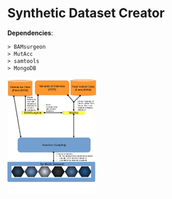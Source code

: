 # Synthetic Dataset Creator

**Dependencies**:  

    > BAMsurgeon
    > MutAcc
    > samtools
    > MongoDB

<img src=flowchart_of_synthetic_dataset_creator_first_draft.png alt="Flowchart of program" width=200/>
